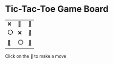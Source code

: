 # Tic-Tac-Toe Game Board
|   |   |   |
|---|---|---|
|❌ |[🔎](XOEOXEEOX.md) |[🔎](XEOOXEEOX.md) |
|⭕ |❌ |[🔎](XEEOXOEOX.md) |
|[🔎](XEEOXEOOX.md) |⭕ |[🔎](XEEOXEXOO.md) |

Click on the 🔎 to make a move